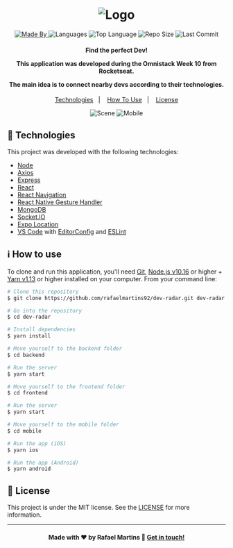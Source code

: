 <h1 align="center">
    <img alt="Logo" src="https://ik.imagekit.io/rafaelmartins/README/dev-radar_UON0wz0Dz.png" />
    <br>
</h1>

<p align="center">
  <a href="https://www.linkedin.com/in/rafael-martins92/">
  <img alt="Made By" src="https://img.shields.io/static/v1?label=Made%20By&message=Rafael%20Martins&color=orange&style=for-the-badge">
	</a>
  
  <img alt="Languages" src="https://img.shields.io/github/languages/count/rafaelmartins92/dev-radar?style=for-the-badge">
  
  <img alt="Top Language" src="https://img.shields.io/github/languages/top/rafaelmartins92/dev-radar?style=for-the-badge">
  
  <img alt="Repo Size" src="https://img.shields.io/github/repo-size/rafaelmartins92/dev-radar?style=for-the-badge">
  
  <img alt="Last Commit" src="https://img.shields.io/github/last-commit/rafaelmartins92/dev-radar?style=for-the-badge">
</p>

<h4 align="center">
  <p>Find the perfect Dev!</p>
  
  <p>This application was developed during the Omnistack Week 10 from Rocketseat.</p>

  <p>The main idea is to connect nearby devs according to their technologies.</p>
</h4>


<p align="center">
  <a href="#rocket-technologies">Technologies</a>&nbsp;&nbsp;&nbsp;|&nbsp;&nbsp;&nbsp;
  <a href="#information_source-how-to-use">How To Use</a>&nbsp;&nbsp;&nbsp;|&nbsp;&nbsp;&nbsp;
  <a href="#memo-license">License</a>
</p>

<p align="center">
  <img alt="Scene" src="https://ik.imagekit.io/rafaelmartins/Portfolio/portfolio-scene---dev-radar_2x_tNy7HvBpcz.png">
  <img alt="Mobile" src="https://ik.imagekit.io/rafaelmartins/mobile_vDcnH8Vxi.gif">

</p>

## :rocket: Technologies

This project was developed with the following technologies:

-  [Node](https://nodejs.org/en/docs/)
-  [Axios](https://github.com/axios/axios)
-  [Express](https://expressjs.com/pt-br/)
-  [React](https://reactjs.org/docs/getting-started.html)
-  [React Navigation](https://reactnavigation.org/)
-  [React Native Gesture Handler](https://kmagiera.github.io/react-native-gesture-handler/)
-  [MongoDB](https://www.mongodb.com/)
-  [Socket.IO](https://socket.io/)
-  [Expo Location](https://docs.expo.io/versions/latest/sdk/location/)
-  [VS Code][vc] with [EditorConfig][vceditconfig] and [ESLint][vceslint]

## :information_source: How to use

To clone and run this application, you'll need [Git](https://git-scm.com), [Node.js v10.16][nodejs] or higher + [Yarn v1.13][yarn] or higher installed on your computer. From your command line:

```bash
# Clone this repository
$ git clone https://github.com/rafaelmartins92/dev-radar.git dev-radar

# Go into the repository
$ cd dev-radar

# Install dependencies
$ yarn install

# Move yourself to the backend folder
$ cd backend

# Run the server
$ yarn start

# Move yourself to the frontend folder
$ cd frontend

# Run the server
$ yarn start

# Move yourself to the mobile folder
$ cd mobile

# Run the app (iOS)
$ yarn ios

# Run the app (Android)
$ yarn android
```

## :memo: License
This project is under the MIT license. See the [LICENSE](https://github.com/rafaelmartins92/dev-radar/blob/master/LICENSE) for more information.

---

<h4 align="center">
    Made with ♥ by Rafael Martins 👋 <a href="https://www.linkedin.com/in/rafael-martins92/" target="_blank">Get in touch!</a>
</h4>

[nodejs]: https://nodejs.org/
[yarn]: https://yarnpkg.com/
[vc]: https://code.visualstudio.com/
[vceditconfig]: https://marketplace.visualstudio.com/items?itemName=EditorConfig.EditorConfig
[vceslint]: https://marketplace.visualstudio.com/items?itemName=dbaeumer.vscode-eslint
